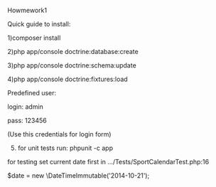 Howmework1

Quick guide to install:

1)composer install

2)php app/console doctrine:database:create

3)php app/console doctrine:schema:update

4)php app/console doctrine:fixtures:load

Predefined user:

login: admin

pass: 123456

(Use this credentials for login form)


5) for unit tests run:
phpunit -c app

for testing set current date first in
.../Tests/SportCalendarTest.php:16

$date = new \DateTimeImmutable('2014-10-21');

